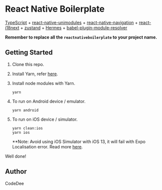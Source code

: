 # React Native Boilerplate

[TypeScript](https://www.typescriptlang.org/) + [react-native-unimodules](https://github.com/unimodules/react-native-unimodules) + [react-native-navigation](https://github.com/wix/react-native-navigation) + [react-i18next](https://github.com/i18next/react-i18next) + [zustand](https://github.com/react-spring/zustand) + [Hermes](https://hermesengine.dev/) + [babel-plugin-module-resolver](https://github.com/tleunen/babel-plugin-module-resolver)

**Remember to replace all the `reactnativeboilerplate` to your project name.**

## Getting Started
1. Clone this repo.

2. Install Yarn, refer [here](https://yarnpkg.com/lang/en/docs/install/#mac-stable).

3. Install node modules with Yarn.
    ```
    yarn
    ```
    
4. To run on Android device / emulator.
    ```
    yarn android
    ```
    
5. To run on iOS device / simulator.
    ```
    yarn clean:ios
    yarn ios
    ```
    **Note: Avoid using iOS Simulator with iOS 13, it will fail with Expo Localisation error. Read more [here](https://forums.expo.io/t/problem-with-expo-localization/28017/6).
    
Well done!

## Author
CodeDee
